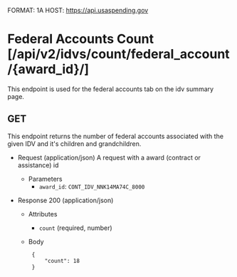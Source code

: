 FORMAT: 1A
HOST: https://api.usaspending.gov

# Federal Accounts Count [/api/v2/idvs/count/federal_account/{award_id}/]

This endpoint is used for the federal accounts tab on the idv summary page.

## GET

This endpoint returns the number of federal accounts associated with the given IDV and it's children and grandchildren.

+ Request (application/json)
    A request with a award (contract or assistance) id 
    + Parameters
        + `award_id`: `CONT_IDV_NNK14MA74C_8000`

+ Response 200 (application/json)
    + Attributes 
        + `count` (required, number)
     + Body
    
            {
                "count": 18
            }